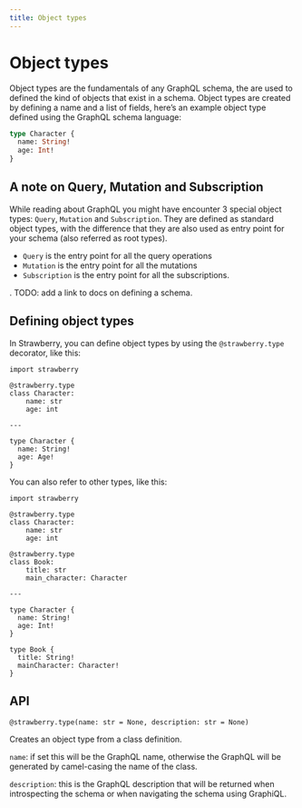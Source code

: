 ```yaml
---
title: Object types
---
```


# Object types

Object types are the fundamentals of any GraphQL schema, the are used to defined the kind of objects that exist in a schema. Object types are created by defining a name and a list of fields, here’s an example object type defined using the GraphQL schema language:

```graphql
type Character {
  name: String!
  age: Int!
}
```

## A note on Query, Mutation and Subscription

While reading about GraphQL you might have encounter 3 special object types: `Query`, `Mutation` and `Subscription`. They are defined as standard object types, with the difference that they are also used as entry point for your schema (also referred as root types).

- `Query` is the entry point for all the query operations
- `Mutation` is the entry point for all the mutations
- `Subscription` is the entry point for all the subscriptions.

. TODO: add a link to docs on defining a schema.

## Defining object types

In Strawberry, you can define object types by using the `@strawberry.type` decorator, like this:

```python+schema
import strawberry

@strawberry.type
class Character:
    name: str
    age: int

---

type Character {
  name: String!
  age: Age!
}
```

You can also refer to other types, like this:

```python+schema
import strawberry

@strawberry.type
class Character:
    name: str
    age: int

@strawberry.type
class Book:
    title: str
    main_character: Character

---

type Character {
  name: String!
  age: Int!
}

type Book {
  title: String!
  mainCharacter: Character!
}
```

## API

`@strawberry.type(name: str = None, description: str = None)`

Creates an object type from a class definition.

`name`: if set this will be the GraphQL name, otherwise the GraphQL will be generated by camel-casing the name of the class.

`description`: this is the GraphQL description that will be returned when introspecting the schema or when navigating the schema using GraphiQL.
